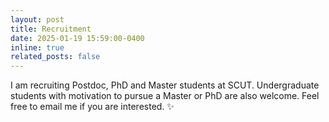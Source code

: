 ```yaml
---
layout: post
title: Recruitment
date: 2025-01-19 15:59:00-0400
inline: true
related_posts: false
---
```


I am recruiting Postdoc, PhD and Master students at SCUT. Undergraduate students with motivation to pursue a Master or PhD are also welcome. Feel free to email me if you are interested. :sparkles:
